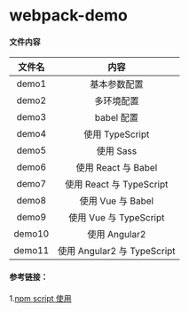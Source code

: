 # webpack-demo

#### 文件内容

| 文件名 |            内容             |
| :----: | :-------------------------: |
| demo1  |        基本参数配置         |
| demo2  |         多环境配置          |
| demo3  |         babel 配置          |
| demo4  |       使用 TypeScript       |
| demo5  |          使用 Sass          |
| demo6  |     使用 React 与 Babel     |
| demo7  |  使用 React 与 TypeScript   |
| demo8  |      使用 Vue 与 Babel      |
| demo9  |   使用 Vue 与 TypeScript    |
| demo10 |        使用 Angular2        |
| demo11 | 使用 Angular2 与 TypeScript |

#### 参考链接：

1.[npm script 使用](http://www.ruanyifeng.com/blog/2016/10/npm_scripts.html)
